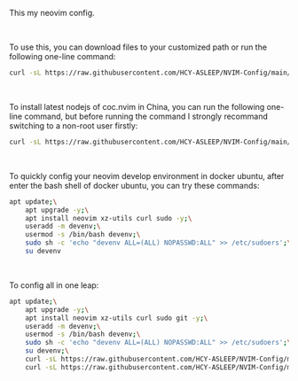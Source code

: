 This my neovim config.

</br>

To use this, you can download files to your customized path or run the following one-line command:

```bash
curl -sL https://raw.githubusercontent.com/HCY-ASLEEP/NVIM-Config/main/nvim-config.sh | sh
```
</br>

To install latest nodejs of coc.nvim in China, you can run the following one-line command, but before running the command I strongly recommand switching to a non-root user firstly:

```bash
curl -sL https://raw.githubusercontent.com/HCY-ASLEEP/NVIM-Config/main/coc-nodejs-installer.sh | bash
```

</br>

To quickly config your neovim develop environment in docker ubuntu, after enter the bash shell of docker ubuntu, you can try these commands:

```bash
apt update;\
    apt upgrade -y;\
    apt install neovim xz-utils curl sudo -y;\
    useradd -m devenv;\
    usermod -s /bin/bash devenv;\
    sudo sh -c 'echo "devenv ALL=(ALL) NOPASSWD:ALL" >> /etc/sudoers';\
    su devenv
```

</br>

To config all in one leap:

```bash
apt update;\
    apt upgrade -y;\
    apt install neovim xz-utils curl sudo git -y;\
    useradd -m devenv;\
    usermod -s /bin/bash devenv;\
    sudo sh -c 'echo "devenv ALL=(ALL) NOPASSWD:ALL" >> /etc/sudoers';\
    su devenv;\
    curl -sL https://raw.githubusercontent.com/HCY-ASLEEP/NVIM-Config/main/nvim-config.sh | sh;\
    curl -sL https://raw.githubusercontent.com/HCY-ASLEEP/NVIM-Config/main/coc-nodejs-installer.sh | bash
```
